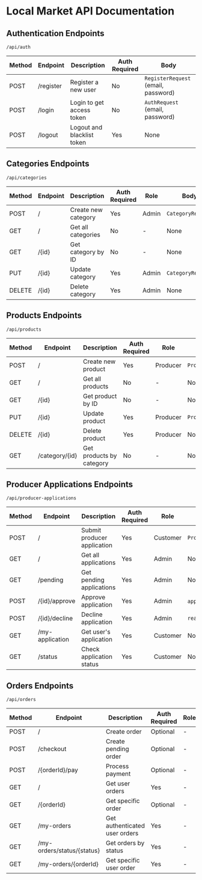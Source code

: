 # Local Market API Documentation

## Authentication Endpoints
`/api/auth`

| Method | Endpoint    | Description                | Auth Required | Body                                    |
|--------|------------|----------------------------|---------------|----------------------------------------|
| POST   | /register  | Register a new user        | No           | `RegisterRequest` (email, password)     |
| POST   | /login     | Login to get access token  | No           | `AuthRequest` (email, password)         |
| POST   | /logout    | Logout and blacklist token | Yes          | None                                   |

## Categories Endpoints
`/api/categories`

| Method | Endpoint    | Description              | Auth Required | Role  | Body                |
|--------|------------|--------------------------|---------------|-------|---------------------|
| POST   | /          | Create new category      | Yes          | Admin | `CategoryRequest`   |
| GET    | /          | Get all categories       | No           | -     | None                |
| GET    | /{id}      | Get category by ID       | No           | -     | None                |
| PUT    | /{id}      | Update category          | Yes          | Admin | `CategoryRequest`   |
| DELETE | /{id}      | Delete category          | Yes          | Admin | None                |

## Products Endpoints
`/api/products`

| Method | Endpoint           | Description              | Auth Required | Role     | Body             |
|--------|-------------------|--------------------------|---------------|----------|------------------|
| POST   | /                 | Create new product       | Yes          | Producer | `ProductRequest` |
| GET    | /                 | Get all products         | No           | -        | None             |
| GET    | /{id}            | Get product by ID        | No           | -        | None             |
| PUT    | /{id}            | Update product           | Yes          | Producer | `ProductRequest` |
| DELETE | /{id}            | Delete product           | Yes          | Producer | None             |
| GET    | /category/{id}   | Get products by category | No           | -        | None             |

## Producer Applications Endpoints
`/api/producer-applications`

| Method | Endpoint               | Description                    | Auth Required | Role     | Body/Params                   |
|--------|----------------------|--------------------------------|---------------|----------|-------------------------------|
| POST   | /                    | Submit producer application    | Yes          | Customer | `ProducerApplicationRequest`  |
| GET    | /                    | Get all applications          | Yes          | Admin    | None                          |
| GET    | /pending             | Get pending applications      | Yes          | Admin    | None                          |
| POST   | /{id}/approve        | Approve application           | Yes          | Admin    | `approveCC` (query param)     |
| POST   | /{id}/decline        | Decline application           | Yes          | Admin    | `reason`                      |
| GET    | /my-application      | Get user's application        | Yes          | Customer | None                          |
| GET    | /status              | Check application status      | Yes          | Customer | None                          |

## Orders Endpoints
`/api/orders`

| Method | Endpoint                    | Description                | Auth Required | Role  | Body            |
|--------|---------------------------|----------------------------|---------------|-------|-----------------|
| POST   | /                         | Create order               | Optional     | -     | `OrderRequest`  |
| POST   | /checkout                 | Create pending order       | Optional     | -     | `OrderRequest`  |
| POST   | /{orderId}/pay           | Process payment            | Optional     | -     | `PaymentInfo`   |
| GET    | /                         | Get user orders            | Yes          | -     | None            |
| GET    | /{orderId}               | Get specific order         | Optional     | -     | None            |
| GET    | /my-orders               | Get authenticated user orders| Yes         | -     | None            |
| GET    | /my-orders/status/{status}| Get orders by status      | Yes          | -     | None            |
| GET    | /my-orders/{orderId}     | Get specific user order    | Yes          | -     | None            |



